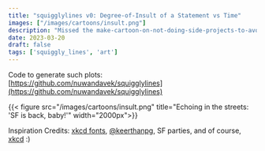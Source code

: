 ```yaml
---
title: "squigglylines v0: Degree-of-Insult of a Statement vs Time"
images: ["/images/cartoons/insult.png"]
description: "Missed the make-cartoon-on-not-doing-side-projects-to-avoid-doing-side-projects step."
date: 2023-03-20
draft: false
tags: ['squiggly_lines', 'art']
---
```


Code to generate such plots: [https://github.com/nuwandavek/squigglylines](https://github.com/nuwandavek/squigglylines)

{{< figure src="/images/cartoons/insult.png" title="Echoing in the streets: 'SF is back, baby!'" width="2000px">}}

Inspiration Credits: [xkcd fonts](https://github.com/ipython/xkcd-font), [@keerthanpg](https://twitter.com/keerthanpg), SF parties, and of course, [xkcd](https://xkcd.com/) :)